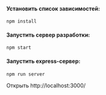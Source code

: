#### Установить список зависимостей:
```
npm install
```
#### Запустить сервер разработки:
```
npm start
```
#### Запустить express-сервер:
```
npm run server
```
Открыть http://localhost:3000/
